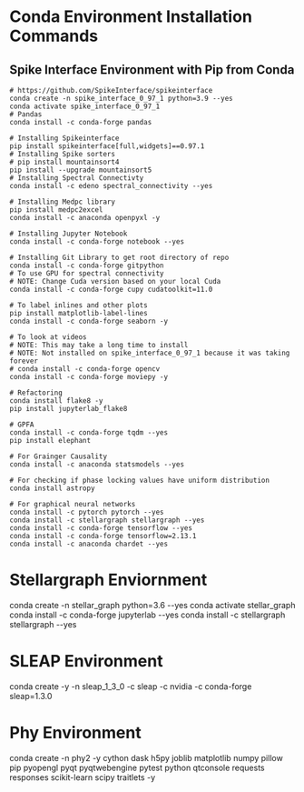 # Conda Environment Installation Commands

## Spike Interface Environment with Pip from Conda
```
# https://github.com/SpikeInterface/spikeinterface 
conda create -n spike_interface_0_97_1 python=3.9 --yes
conda activate spike_interface_0_97_1
# Pandas
conda install -c conda-forge pandas

# Installing Spikeinterface
pip install spikeinterface[full,widgets]==0.97.1
# Installing Spike sorters
# pip install mountainsort4
pip install --upgrade mountainsort5
# Installing Spectral Connectivty
conda install -c edeno spectral_connectivity --yes

# Installing Medpc library
pip install medpc2excel
conda install -c anaconda openpyxl -y

# Installing Jupyter Notebook
conda install -c conda-forge notebook --yes

# Installing Git Library to get root directory of repo
conda install -c conda-forge gitpython
# To use GPU for spectral connectivity
# NOTE: Change Cuda version based on your local Cuda
conda install -c conda-forge cupy cudatoolkit=11.0

# To label inlines and other plots
pip install matplotlib-label-lines
conda install -c conda-forge seaborn -y

# To look at videos
# NOTE: This may take a long time to install
# NOTE: Not installed on spike_interface_0_97_1 because it was taking forever
# conda install -c conda-forge opencv
conda install -c conda-forge moviepy -y

# Refactoring
conda install flake8 -y
pip install jupyterlab_flake8

# GPFA
conda install -c conda-forge tqdm --yes
pip install elephant

# For Grainger Causality
conda install -c anaconda statsmodels --yes

# For checking if phase locking values have uniform distribution
conda install astropy

# For graphical neural networks
conda install -c pytorch pytorch --yes
conda install -c stellargraph stellargraph --yes
conda install -c conda-forge tensorflow --yes
conda install -c conda-forge tensorflow=2.13.1
conda install -c anaconda chardet --yes

```

# Stellargraph Enviornment
conda create -n stellar_graph python=3.6 --yes
conda activate stellar_graph
conda install -c conda-forge jupyterlab --yes
conda install -c stellargraph stellargraph --yes



# SLEAP Environment
conda create -y -n sleap_1_3_0 -c sleap -c nvidia -c conda-forge sleap=1.3.0 

# Phy Environment
conda create -n phy2 -y cython dask h5py joblib matplotlib numpy pillow pip pyopengl pyqt pyqtwebengine pytest python qtconsole requests responses scikit-learn scipy traitlets -y

